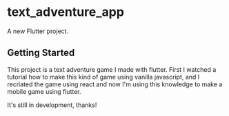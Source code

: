# text_adventure_app

A new Flutter project.

## Getting Started

This project is a text adventure game I made with flutter.
First I watched a tutorial how to make this kind of game using vanilla javascript, and I recriated the game using react and now I'm
using this knowledge to make a mobile game using flutter.

It's still in development, thanks!
